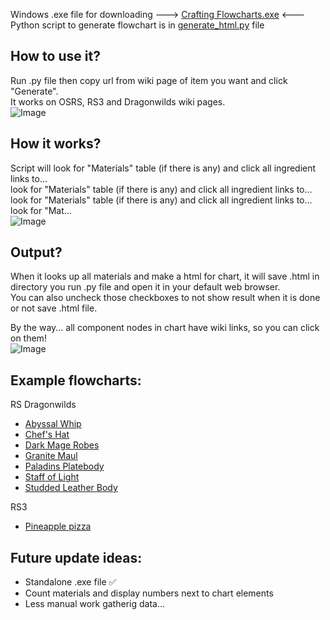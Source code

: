 Windows .exe file for downloading ---> <a href="https://gunchlv.github.io/crafting_flowcharts/Crafting Flowcharts.exe">Crafting Flowcharts.exe</a> <---<br/>
Python script to generate flowchart is in <a href="https://gunchlv.github.io/crafting_flowcharts/generate_html.py">generate_html.py</a> file

## How to use it?
Run .py file then copy url from wiki page of item you want and click "Generate".<br/>
It works on OSRS, RS3 and Dragonwilds wiki pages.<br/>
![Image](https://github.com/user-attachments/assets/201d765a-ef01-4f2b-91a3-d8604b249769)

## How it works?
Script will look for "Materials" table (if there is any) and click all ingredient links to...<br/>
look for "Materials" table (if there is any) and click all ingredient links to...<br/>
look for "Materials" table (if there is any) and click all ingredient links to...<br/>
look for "Mat...<br/>
![Image](https://github.com/user-attachments/assets/d1c2ceba-b4d8-4834-901c-a74847364899)

## Output?
When it looks up all materials and make a html for chart, it will save .html in directory you run .py file and open it in your default web browser.<br/>
You can also uncheck those checkboxes to not show result when it is done or not save .html file.<br/>

By the way... all component nodes in chart have wiki links, so you can click on them!<br/>
![Image](https://github.com/user-attachments/assets/ceee523d-0e4b-45e9-85e9-04eaf8f6d209)



## Example flowcharts:
RS Dragonwilds
* <a href="https://gunchlv.github.io/crafting_flowcharts/flowcharts/Abyssal Whip.html">Abyssal Whip</a>
* <a href="https://gunchlv.github.io/crafting_flowcharts/flowcharts/Chefs_Hat.html">Chef's Hat</a>
* <a href="https://gunchlv.github.io/crafting_flowcharts/flowcharts/Dark Mage Robes.html">Dark Mage Robes</a>
* <a href="https://gunchlv.github.io/crafting_flowcharts/flowcharts/Granite Maul.html">Granite Maul</a>
* <a href="https://gunchlv.github.io/crafting_flowcharts/flowcharts/Paladins Platebody.html">Paladins Platebody</a>
* <a href="https://gunchlv.github.io/crafting_flowcharts/flowcharts/Staff of Light.html">Staff of Light</a>
* <a href="https://gunchlv.github.io/crafting_flowcharts/flowcharts/Studded Leather Body.html">Studded Leather Body</a>

RS3
* <a href="https://gunchlv.github.io/crafting_flowcharts/flowcharts/Pineapple pizza.html">Pineapple pizza</a>

## Future update ideas:
* Standalone .exe file ✅
* Count materials and display numbers next to chart elements
* Less manual work gatherig data...

